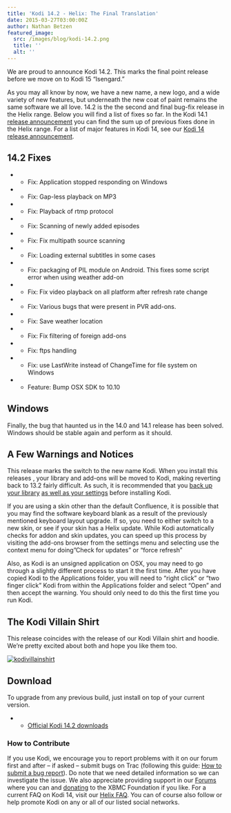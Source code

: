 ```yaml
---
title: 'Kodi 14.2 - Helix: The Final Translation'
date: 2015-03-27T03:00:00Z
author: Nathan Betzen
featured_image:
  src: /images/blog/kodi-14.2.png
  title: ''
  alt: ''
---
```

We are proud to announce Kodi 14.2. This marks the final point release before we move on to Kodi 15 “Isengard.”

 As you may all know by now, we have a new name, a new logo, and a wide variety of new features, but underneath the new coat of paint remains the same software we all love. 14.2 is the the second and final bug-fix release in the Helix range. Below you will find a list of fixes so far. In the Kodi 14.1 [release announcement](/article/kodi-141-helix-bugfix-release) you can find the sum up of previous fixes done in the Helix range. For a list of major features in Kodi 14, see our [Kodi 14 release announcement](/article/kodi-140-helix-unwinds "Kodi 14.0 Helix Unwinds").

 14.2 Fixes
----------

 
 * * Fix: Application stopped responding on Windows
 * * Fix: Gap-less playback on MP3
 * * Fix: Playback of rtmp protocol
 * * Fix: Scanning of newly added episodes
 * * Fix: Fix multipath source scanning
 * * Fix: Loading external subtitles in some cases
 * * Fix: packaging of PIL module on Android. This fixes some script error when using weather add-on
 * * Fix: Fix video playback on all platform after refresh rate change
 * * Fix: Various bugs that were present in PVR add-ons.
 * * Fix: Save weather location
 * * Fix: Fix filtering of foreign add-ons
 * * Fix: ftps handling
 * * Fix: use LastWrite instead of ChangeTime for file system on Windows
 * * Feature: Bump OSX SDK to 10.10
 
 Windows
-------

 Finally, the bug that haunted us in the 14.0 and 14.1 release has been solved. Windows should be stable again and perform as it should.

 A Few Warnings and Notices
--------------------------

 This release marks the switch to the new name Kodi. When you install this releases , your library and add-ons will be moved to Kodi, making reverting back to 13.2 fairly difficult. As such, it is recommended that you [back up your library](https://kodi.wiki/view/HOW-TO:Backup_the_library "How to backup the library") [as well as your settings](https://kodi.wiki/view/Backing_up_XBMC) before installing Kodi.

 If you are using a skin other than the default Confluence, it is possible that you may find the software keyboard blank as a result of the previously mentioned keyboard layout upgrade. If so, you need to either switch to a new skin, or see if your skin has a Helix update. While Kodi automatically checks for addon and skin updates, you can speed up this process by visiting the add-ons browser from the settings menu and selecting use the context menu for doing”Check for updates” or “force refresh”

 Also, as Kodi is an unsigned application on OSX, you may need to go through a slightly different process to start it the first time. After you have copied Kodi to the Applications folder, you will need to “right click” or “two finger click” Kodi from within the Applications folder and select “Open” and then accept the warning. You should only need to do this the first time you run Kodi.

 The Kodi Villain Shirt
----------------------

 This release coincides with the release of our Kodi Villain shirt and hoodie. We’re pretty excited about both and hope you like them too.

 [![kodivillainshirt](/sites/default/files/uploads/kodivillainshirt.jpg)](https://teespring.com/kodi-villain-shirt)

 Download
--------

 To upgrade from any previous build, just install on top of your current version.

 
 * * [Official Kodi 14.2 downloads](/download)
 
 ### How to Contribute

 If you use Kodi, we encourage you to report problems with it on our forum first and after – if asked – submit bugs on Trac (following this guide: [How to submit a bug report](https://kodi.wiki/view/HOW-TO:Submit_a_bug_report)). Do note that we need detailed information so we can investigate the issue. We also appreciate providing support in our [Forums](https://forum.kodi.tv/ "XBMC Forums") where you can and [donating](https://kodi.wiki/contribute/donate/ "XBMC Foundation Donations") to the XBMC Foundation if you like. For a current FAQ on Kodi 14, visit our [Helix FAQ](https://kodi.wiki/view/Kodi_v14_(Helix)_FAQ). You can of course also follow or help promote Kodi on any or all of our listed social networks.

  
